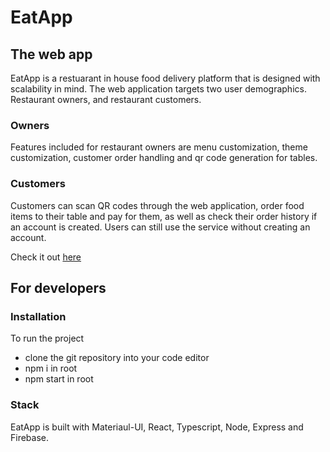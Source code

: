 # EatApp

## The web app

EatApp is a restuarant in house food delivery platform that is designed with scalability in mind. 
The web application targets two user demographics. Restaurant owners, and restaurant customers. 

### Owners

Features included for restaurant owners are menu customization, 
theme customization, customer order handling and qr code generation for tables.

### Customers

Customers can scan QR codes through the web application, order food items to their table and pay for them, as well as check their order history if an account is created.
Users can still use the service without creating an account. 

Check it out [here](https://eatapp.se)

## For developers

### Installation 

To run the project
- clone the git repository into your code editor
- npm i in root 
- npm start in root 

### Stack

EatApp is built with Materiaul-UI, React, Typescript, Node, Express and Firebase.

